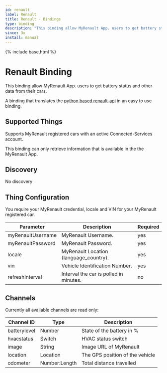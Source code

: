 ```yaml
---
id: renault
label: Renault
title: Renault - Bindings
type: binding
description: "This binding allow MyRenault App. users to get battery status and other data from their cars."
since: 3x
install: manual
---
```


<!-- Attention authors: Do not edit directly. Please add your changes to the appropriate source repository -->

{% include base.html %}

# Renault Binding

This binding allow MyRenault App. users to get battery status and other data from their cars.

A binding that translates the [python based renault-api](https://renault-api.readthedocs.io/en/latest/) in an easy to use binding. 


## Supported Things

Supports MyRenault registered cars with an active Connected-Services account.

This binding can only retrieve information that is available in the the MyRenault App.


## Discovery

No discovery

## Thing Configuration

You require your MyRenault credential, locale and VIN for your MyRenault registered car.

| Parameter         | Description                            | Required |
|-------------------|----------------------------------------|----------|
| myRenaultUsername | MyRenault Username.                    | yes      |
| myRenaultPassword | MyRenault Password.                    | yes      |
| locale            | MyRenault Location (language_country). | yes      |
| vin               | Vehicle Identification Number.         | yes      |
| refreshInterval   | Interval the car is polled in minutes. | no       |

## Channels

Currently all available channels are read only:

| Channel ID   | Type          | Description                     |
|--------------|---------------|---------------------------------|
| batterylevel | Number        | State of the battery in %       |
| hvacstatus   | Switch        | HVAC status switch              |
| image        | String        | Image URL of MyRenault          |
| location     | Location      | The GPS position of the vehicle |
| odometer     | Number:Length | Total distance travelled        |


